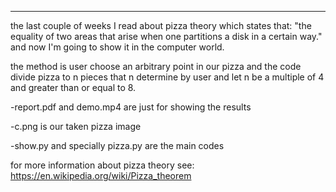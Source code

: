 ****************************************************
the last couple of weeks I read about pizza theory which states that: "the equality of two areas
that arise when one partitions a disk in a certain way." and now I'm going to show it in the computer world.

the method is user choose an arbitrary point in our pizza and the code divide pizza to n pieces that n determine by user
and let n be a multiple of 4 and greater than or equal to 8.

-report.pdf and demo.mp4 are just for showing the results

-c.png is our taken pizza image

-show.py and specially pizza.py are the main codes

for more information about pizza theory see:
https://en.wikipedia.org/wiki/Pizza_theorem
